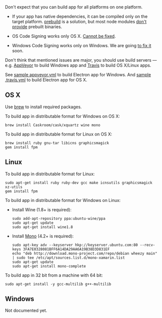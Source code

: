 Don't expect that you can build app for all platforms on one platform.

* If your app has native dependencies, it can be compiled only on the target platform.
[prebuild](https://www.npmjs.com/package/prebuild) is a solution, but most node modules [don't provide](https://github.com/atom/node-keytar/issues/27) prebuilt binaries.

* OS Code Signing works only OS X. [Cannot be fixed](http://stackoverflow.com/a/12156576).
* Windows Code Signing works only on Windows. We are going [to fix it](https://developer.mozilla.org/en/docs/Signing_an_executable_with_Authenticode) soon.

Don't think that mentioned issues are major, you should use build servers — e.g. [AppVeyor](http://www.appveyor.com/) to build Windows app and [Travis](https://travis-ci.org) to build OS X/Linux apps.

See [sample appveyor.yml](https://github.com/develar/onshape-desktop-shell/blob/master/appveyor.yml) to build Electron app for Windows.
And [sample .travis.yml](https://github.com/develar/onshape-desktop-shell/blob/master/.travis.yml) to build Electron app for OS X.

## OS X

Use [brew](http://brew.sh) to install required packages.

To build app in distributable format for Windows on OS X:
```
brew install Caskroom/cask/xquartz wine mono
```

To build app in distributable format for Linux on OS X:
```
brew install ruby gnu-tar libicns graphicsmagick
gem install fpm
```

## Linux
To build app in distributable format for Linux:
```
sudo apt-get install ruby ruby-dev gcc make icnsutils graphicsmagick xz-utils
gem install fpm
```

To build app in distributable format for Windows on Linux:
* Install Wine (1.8+ is required):

  ```
  sudo add-apt-repository ppa:ubuntu-wine/ppa
  sudo apt-get update
  sudo apt-get install wine1.8
  ```

* Install [Mono](http://www.mono-project.com/docs/getting-started/install/linux/#usage) (4.2+ is required):

  ```
  sudo apt-key adv --keyserver hkp://keyserver.ubuntu.com:80 --recv-keys 3FA7E0328081BFF6A14DA29AA6A19B38D3D831EF
  echo "deb http://download.mono-project.com/repo/debian wheezy main" | sudo tee /etc/apt/sources.list.d/mono-xamarin.list
  sudo apt-get update
  sudo apt-get install mono-complete
  ```

To build app in 32 bit from a machine with 64 bit:

```
sudo apt-get install -y gcc-multilib g++-multilib
```

## Windows

Not documented yet.
